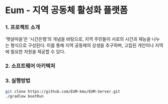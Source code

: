 
# Eum -  지역 공동체 활성화 플랫폼


### 1. 프로젝트 소개
‘햇살마을’은 ‘시간은행’의 개념을 바탕으로, 지역 주민들이 서로의 시간과 재능을 나누는 형식으로 구성된다. 이를 통해 지역 공동체의 상생을 추구하며, 고립된 개인이나 지역에 필요한 자원을 제공할 수 있다. 
### 2. 소프트웨어 아키텍처

### 3. 실행방법
```bash
git clone https://github.com/EUM-kmu/EUM-Server.git
./gradlew bootRun
```